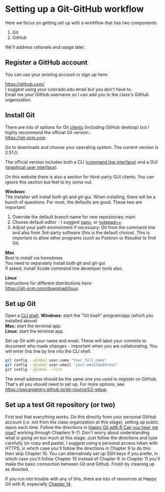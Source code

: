 # Setting up a Git-GitHub workflow
Here we focus on getting set up with a workflow that has two components:
1. Git
2. GitHub

We'll address rationale and usage later.

## Register a GitHub account
You can use your existing account or sign up here:

https://github.com/ \
I suggest using your colorado.edu email but you don't have to.\
Email me your GitHub username so I can add you to the class's GitHub organization.

## Install Git

There are lots of options for Git [clients](https://en.wikipedia.org/wiki/Client_(computing)) (including GitHub desktop) but I highly recommend the official Git version.:\
https://git-scm.com.

Go to downloads and choose your operating system. The current version is 2.51.0.

The official version includes both a CLI ([command line interface](https://en.wikipedia.org/wiki/Command-line_interface)) and a GUI ([graphical user interface](https://en.wikipedia.org/wiki/Graphical_user_interface)).

On this website there is also a section for third-party GUI clients. You can ignore this section but feel to try some out.

**Windows**\
The installer will install both git and git-gui. When installing, there will be a bunch of questions. For most, the defaults are good. These two are important:

1) Override the default branch name for new repositories: main
2) Choose default editor - I suggest [nano](https://www.nano-editor.org/), or [notepad++](https://notepad-plus-plus.org/).
3) Adjust your path environment if necessary: Git from the command line and also from 3rd-party software (this is the default choice). This is important to allow other programs (such as Positron or Rstudio) to find Git.

**Mac**\
Best to install via homebrew.\
You need to separately install both git and git-gui.\
If asked, install Xcode command line developer tools also.

**Linux**\
Instructions for different distributions here:\
https://git-scm.com/download/linux.

## Set up Git
Open a [CLI shell](https://en.wikipedia.org/wiki/Shell_(computing)).
**Windows:** start the "Git bash" program/app (which you installed above)\
**Mac:** start the terminal app.\
**Linux:** start the terminal app.

Set up Git with your name and email. These will label your commits to document who made changes - important when you are collaborating. You will enter this line by line into the CLI shell.
```bash
git config --global user.name "Your_full_name"
git config --global user.email "your.email@address"
git config --global --list
```
The email address should be the same one you used to register on GitHub. That's all you should need to set up. For more options, see
https://swcarpentry.github.io/git-novice/02-setup.

## Set up a test Git repository (or two)

First test that everything works. Do this directly from your personal GitHub account (i.e. not from the class organization at this stage), setting up public repos each time. Follow the directions in [Happy Git with R Can you hear me now?](https://happygitwithr.com/connect-intro.html) working through Chapters 9-11. Don't worry about understanding what is going on too much at this stage. Just follow the directions and type carefully (or copy and paste). I suggest using a personal access token with HTTPS, in which case you'll follow the directions in Chapter 9 to do this then skip Chapter 10. You can alternatively set up SSH keys if you prefer, in which case you'll follow Chapter 10 instead of Chapter 9.  In Chapter 11 you'll make the basic connection between Git and Github. Finish by cleaning up as directed.

If you run into trouble with any of this, there are lots of resources at Happy Git with R, especially [Chapter 14](http://happygitwithr.com/troubleshooting.html).
